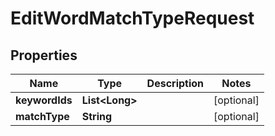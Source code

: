 

# EditWordMatchTypeRequest


## Properties

Name | Type | Description | Notes
------------ | ------------- | ------------- | -------------
**keywordIds** | **List&lt;Long&gt;** |  |  [optional]
**matchType** | **String** |  |  [optional]



